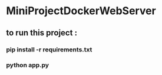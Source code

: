 # MiniProjectDockerWebServer

## to run this project : 
### pip install -r requirements.txt
### python app.py
